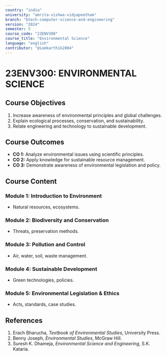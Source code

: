 ```yaml
---
country: "india"
university: "amrita-vishwa-vidyapeetham"
branch: "btech-computer-science-and-engineering"
version: "2024"
semester: 5
course_code: "23ENV300"
course_title: "Environmental Science"
language: "english"
contributor: "@iamkarthik2004"
---
```


# 23ENV300: ENVIRONMENTAL SCIENCE

## Course Objectives
1. Increase awareness of environmental principles and global challenges.
2. Explain ecological processes, conservation, and sustainability.
3. Relate engineering and technology to sustainable development.

## Course Outcomes
* **CO 1:** Analyze environmental issues using scientific principles.
* **CO 2:** Apply knowledge for sustainable resource management.
* **CO 3:** Demonstrate awareness of environmental legislation and policy.

## Course Content

### Module 1: Introduction to Environment
* Natural resources, ecosystems.

### Module 2: Biodiversity and Conservation
* Threats, preservation methods.

### Module 3: Pollution and Control
* Air, water, soil, waste management.

### Module 4: Sustainable Development
* Green technologies, policies.

### Module 5: Environmental Legislation & Ethics
* Acts, standards, case studies.

## References
1. Erach Bharucha, *Textbook of Environmental Studies*, University Press.
2. Benny Joseph, *Environmental Studies*, McGraw Hill.
3. Suresh K. Dhameja, *Environmental Science and Engineering*, S.K. Kataria.
